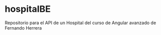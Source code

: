 # hospitalBE
Repositorio para el API de un Hospital del curso de Angular avanzado de Fernando Herrera
